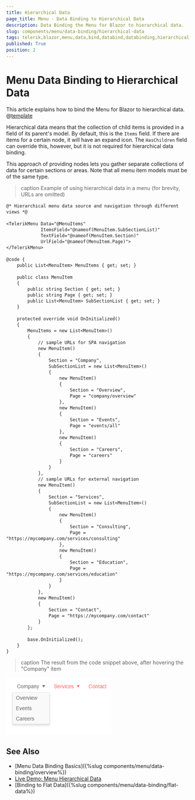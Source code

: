 ```yaml
---
title: Hierarchical Data
page_title: Menu - Data Binding to Hierarchical Data
description: Data Binding the Menu for Blazor to hierarchical data.
slug: components/menu/data-binding/hierarchical-data
tags: telerik,blazor,menu,data,bind,databind,databinding,hierarchical
published: True
position: 2
---
```


# Menu Data Binding to Hierarchical Data

This article explains how to bind the Menu for Blazor to hierarchical data. 
@[template](/_contentTemplates/menu/basic-example.md#data-binding-basics-link)


Hierarchical data means that the collection of child items is provided in a field of its parent's model. By default, this is the `Items` field. If there are items for a certain node, it will have an expand icon. The `HasChildren` field can override this, however, but it is not required for hierarchical data binding.

This approach of providing nodes lets you gather separate collections of data for certain sections or areas. Note that all menu item models must be of the same type.

>caption Example of using hierarchical data in a menu (for brevity, URLs are omitted)

````CSHTML
@* Hierarchical menu data source and navigation through different views *@

<TelerikMenu Data="@MenuItems"
             ItemsField="@nameof(MenuItem.SubSectionList)"
             TextField="@nameof(MenuItem.Section)"
             UrlField="@nameof(MenuItem.Page)">
</TelerikMenu>

@code {
    public List<MenuItem> MenuItems { get; set; }

    public class MenuItem
    {
        public string Section { get; set; }
        public string Page { get; set; }
        public List<MenuItem> SubSectionList { get; set; }
    }

    protected override void OnInitialized()
    {
        MenuItems = new List<MenuItem>()
        {
            // sample URLs for SPA navigation
            new MenuItem()
            {
                Section = "Company",
                SubSectionList = new List<MenuItem>()
                {
                    new MenuItem()
                    {
                        Section = "Overview",
                        Page = "company/overview"
                    },
                    new MenuItem()
                    {
                        Section = "Events",
                        Page = "events/all"
                    },
                    new MenuItem()
                    {
                        Section = "Careers",
                        Page = "careers"
                    }
                }
            },
            // sample URLs for external navigation
            new MenuItem()
            {
                Section = "Services",
                SubSectionList = new List<MenuItem>()
                {
                    new MenuItem()
                    {
                        Section = "Consulting",
                        Page = "https://mycompany.com/services/consulting"
                    },
                    new MenuItem()
                    {
                        Section = "Education",
                        Page = "https://mycompany.com/services/education"
                    }
                }
            },
            new MenuItem()
            {
                Section = "Contact",
                Page = "https://mycompany.com/contact"
            }
        };

        base.OnInitialized();
    }
}
````

>caption The result from the code snippet above, after hovering the "Company" item

![](images/menu-hierarchical-data-overview.png)


## See Also

  * [Menu Data Binding Basics]({%slug components/menu/data-binding/overview%})
  * [Live Demo: Menu Hierarchical Data](https://demos.telerik.com/blazor-ui/menu/hierarchical-data)
  * [Binding to Flat Data]({%slug components/menu/data-binding/flat-data%})

